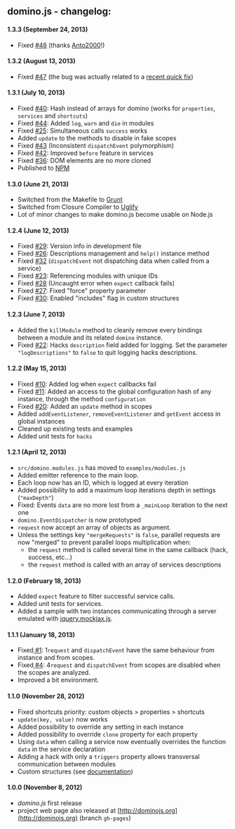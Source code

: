 ## domino.js - changelog:

#### 1.3.3 (September 24, 2013)

 - Fixed [#48](https://github.com/jacomyal/domino.js/issues/48) (thanks [Anto2000](https://github.com/Anto2000)!)

#### 1.3.2 (August 13, 2013)

 - Fixed [#47](https://github.com/jacomyal/domino.js/issues/47) (the bug was actually related to a [recent quick fix](https://github.com/jacomyal/domino.js/commit/30e779eb443c281985945b3bd305a9d39cb37c09))

#### 1.3.1 (July 10, 2013)

 - Fixed [#40](https://github.com/jacomyal/domino.js/issues/40): Hash instead of arrays for domino (works for `properties`, `services` and `shortcuts`)
 - Fixed [#44](https://github.com/jacomyal/domino.js/issues/44): Added `log`, `warn` and `die` in modules
 - Fixed [#25](https://github.com/jacomyal/domino.js/issues/25): Simultaneous calls `success` works
 - Added `update` to the methods to disable in fake scopes
 - Fixed [#43](https://github.com/jacomyal/domino.js/issues/43) (Inconsistent `dispatchEvent` polymorphism)
 - Fixed [#42](https://github.com/jacomyal/domino.js/issues/42): Improved `before` feature in services
 - Fixed [#36](https://github.com/jacomyal/domino.js/issues/36): DOM elements are no more cloned
 - Published to [NPM](https://npmjs.org/package/domino-js)

#### 1.3.0 (June 21, 2013)

 - Switched from the Makefile to [Grunt](http://gruntjs.com/installing-grunt)
 - Switched from Closure Compiler to [Uglify](https://github.com/mishoo/UglifyJS)
 - Lot of minor changes to make domino.js become usable on Node.js

#### 1.2.4 (June 12, 2013)

 - Fixed [#29](https://github.com/jacomyal/domino.js/issues/29): Version info in development file
 - Fixed [#26](https://github.com/jacomyal/domino.js/issues/26): Descriptions management and `help()` instance method
 - Fixed [#32](https://github.com/jacomyal/domino.js/issues/32) (`dispatchEvent` not dispatching data when called from a service)
 - Fixed [#23](https://github.com/jacomyal/domino.js/issues/23): Referencing modules with unique IDs
 - Fixed [#28](https://github.com/jacomyal/domino.js/issues/28) (Uncaught error when `expect` callback fails)
 - Fixed [#27](https://github.com/jacomyal/domino.js/issues/27): Fixed "force" property parameter
 - Fixed [#30](https://github.com/jacomyal/domino.js/issues/30): Enabled "includes" flag in custom structures

#### 1.2.3 (June 7, 2013)

 - Added the `killModule` method to cleanly remove every bindings between a module and its related `domino` instance.
 - Fixed [#22](https://github.com/jacomyal/domino.js/issues/22): Hacks `description` field added for logging. Set the parameter `"logDescriptions"` to `false` to quit logging hacks descriptions.

#### 1.2.2 (May 15, 2013)

 - Fixed [#10](https://github.com/jacomyal/domino.js/issues/10): Added log when `expect` callbacks fail
 - Fixed [#11](https://github.com/jacomyal/domino.js/issues/11): Added an access to the global configuration hash of any instance, through the method `configuration`
 - Fixed [#20](https://github.com/jacomyal/domino.js/issues/20): Added an `update` method in scopes
 - Added `addEventListener`, `removeEventListener` and `getEvent` access in global instances
 - Cleaned up existing tests and examples
 - Added unit tests for `hacks`

#### 1.2.1 (April 12, 2013)

 - `src/domino.modules.js` has moved to `examples/modules.js`
 - Added emitter reference to the main loop.
 - Each loop now has an ID, which is logged at every iteration
 - Added possibility to add a maximum loop iterations depth in settings (`"maxDepth"`)
 - Fixed: Events `data` are no more lost from a `_mainLoop` iteration to the next one
 - `domino.EventDispatcher` is now prototyped
 - `request` now accept an array of objects as argument.
 - Unless the settings key `"mergeRequests"` is `false`, parallel requests are now "merged" to prevent parallel loops multiplication when:
   * the `request` method is called several time in the same callback (hack, success, etc...)
   * the `request` method is called with an array of services descriptions

#### 1.2.0 (February 18, 2013)

 - Added `expect` feature to filter successful service calls.
 - Added unit tests for services.
 - Added a sample with two instances communicating through a server emulated with [jquery.mockjax.js](https://github.com/appendto/jquery-mockjax).

#### 1.1.1 (January 18, 2013)

 - Fixed[ #1](https://github.com/jacomyal/domino.js/issues/): 1`request` and `dispatchEvent` have the same behaviour from instance and from scopes.
 - Fixed[ #4](https://github.com/jacomyal/domino.js/issues/): 4`request` and `dispatchEvent` from scopes are disabled when the scopes are analyzed.
 - Improved a bit environment.

#### 1.1.0 (November 28, 2012)

 - Fixed shortcuts priority: custom objects > properties > shortcuts
 - `update(key, value)` now works
 - Added possibility to override any setting in each instance
 - Added possibility to override `clone` property for each property
 - Using `data` when calling a service now eventually overrides the function `data` in the service declaration
 - Adding a hack with only a `triggers` property allows transversal communication between modules
 - Custom structures (see [documentation](http://dominojs.org/#structures))

#### 1.0.0 (November 8, 2012)

 - *domino.js* first release
 - project web page also released at [http://dominojs.org](http://dominojs.org) (branch `gh-pages`)
